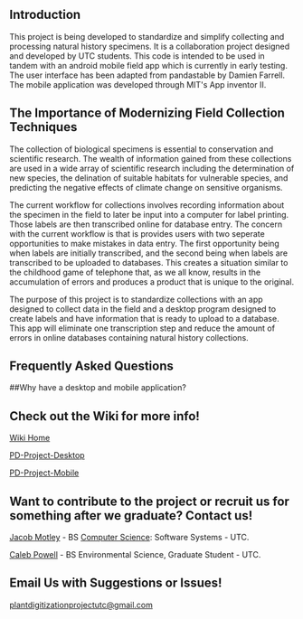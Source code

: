 ## Introduction

This project is being developed to standardize and simplify collecting and processing natural history specimens. It is a collaboration project designed and developed by UTC students. This code is intended to be used in tandem with an android mobile field app which is currently in early testing. The user interface has been adapted from pandastable by Damien Farrell. The mobile application was developed through MIT's App inventor II.

## The Importance of Modernizing Field Collection Techniques
The collection of biological specimens is essential to conservation and scientific research.  The wealth of information gained from these collections are used in a wide array of scientific research including the determination of new species, the delination of suitable habitats for vulnerable species, and predicting the negative effects of climate change on sensitive organisms.

The current workflow for collections involves recording information about the specimen in the field to later be input into a computer for label printing.  Those labels are then transcribed online for database entry.  The concern with the current workflow is that is provides users with two seperate opportunities to make mistakes in data entry.  The first opportunity being when labels are initially transcribed, and the second being when labels are transcribed to be uploaded to databases. This creates a situation similar to the childhood game of telephone that, as we all know, results in the accumulation of errors and produces a product that is unique to the original.

The purpose of this project is to standardize collections with an app designed to collect data in the field and a desktop program designed to create labels and have information that is ready to upload to a database.  This app will eliminate one transcription step and reduce the amount of errors in online databases containing natural history collections.
	
## Frequently Asked Questions
##Why have a desktop and mobile application?


## Check out the Wiki for more info!
[Wiki Home](https://github.com/j-h-m/Plant-Digitization-Project/wiki)

[PD-Project-Desktop](https://github.com/j-h-m/Plant-Digitization-Project/wiki/PD-Project-Desktop)

[PD-Project-Mobile](https://github.com/j-h-m/Plant-Digitization-Project/wiki/PD-Project-Mobile)

## Want to contribute to the project or recruit us for something after we graduate? Contact us!

[Jacob Motley](https://www.linkedin.com/in/jacob-motley-b627a1152) - BS [Computer Science](https://github.com/j-h-m): Software Systems - UTC.

[Caleb Powell](https://github.com/CapPow) - BS Environmental Science, Graduate Student - UTC.


## Email Us with Suggestions or Issues!

plantdigitizationprojectutc@gmail.com
